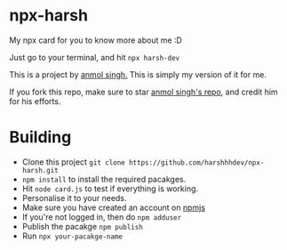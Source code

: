 # npx-harsh
My npx card for you to know more about me :D

Just go to your terminal, and hit `npx harsh-dev`

This is a project by [anmol singh.] This is simply my version of it for me.

If you fork this repo, make sure to star [anmol singh's repo], and credit him for his efforts.

# Building 

 - Clone this project `git clone https://github.com/harshhhdev/npx-harsh.git`
 - `npm install` to install  the required pacakges. 
 - Hit `node card.js` to test if everything is working.
 - Personalise it to your needs. 
 - Make sure you have created an account on [npmjs]
 - If you're not logged in, then do `npm adduser`
 - Publish the pacakge `npm publish`
 - Run `npx your-pacakge-name`

[anmol singh.]: https://github.com/anmol098/npx_card
[anmol singh's repo]: https://github.com/anmol098/npx_card
[here]: https://github.com/anmol098/npx_card
[npmjs]: https://www.npmjs.com/
[npm]: https://www.npmjs.com/
[node.js]: https://nodejs.org/en/
